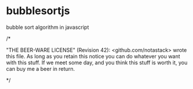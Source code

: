 # bubblesortjs
bubble sort algorithm in javascript


/*

"THE BEER-WARE LICENSE" (Revision 42):
<github.com/notastack> wrote this file. As long as you retain this notice you
can do whatever you want with this stuff. If we meet some day, and you think
this stuff is worth it, you can buy me a beer in return.

*/
